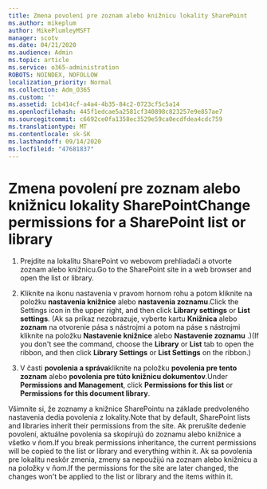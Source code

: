 ```yaml
---
title: Zmena povolení pre zoznam alebo knižnicu lokality SharePoint
ms.author: mikeplum
author: MikePlumleyMSFT
manager: scotv
ms.date: 04/21/2020
ms.audience: Admin
ms.topic: article
ms.service: o365-administration
ROBOTS: NOINDEX, NOFOLLOW
localization_priority: Normal
ms.collection: Adm_O365
ms.custom: ''
ms.assetid: 1cb414cf-a4a4-4b35-84c2-0723cf5c5a14
ms.openlocfilehash: 445f1edcae5a2581cf340898c823257e9e857ae7
ms.sourcegitcommit: c6692ce0fa1358ec3529e59ca0ecdfdea4cdc759
ms.translationtype: MT
ms.contentlocale: sk-SK
ms.lasthandoff: 09/14/2020
ms.locfileid: "47681837"
---
```

# <a name="change-permissions-for-a-sharepoint-list-or-library"></a><span data-ttu-id="62639-102">Zmena povolení pre zoznam alebo knižnicu lokality SharePoint</span><span class="sxs-lookup"><span data-stu-id="62639-102">Change permissions for a SharePoint list or library</span></span>

1. <span data-ttu-id="62639-103">Prejdite na lokalitu SharePoint vo webovom prehliadači a otvorte zoznam alebo knižnicu.</span><span class="sxs-lookup"><span data-stu-id="62639-103">Go to the SharePoint site in a web browser and open the list or library.</span></span>
    
2. <span data-ttu-id="62639-104">Kliknite na ikonu nastavenia v pravom hornom rohu a potom kliknite na položku **nastavenia knižnice** alebo **nastavenia zoznamu**.</span><span class="sxs-lookup"><span data-stu-id="62639-104">Click the Settings icon in the upper right, and then click **Library settings** or **List settings**.</span></span> <span data-ttu-id="62639-105">(Ak sa príkaz nezobrazuje, vyberte kartu **Knižnica** alebo **zoznam** na otvorenie pása s nástrojmi a potom na páse s nástrojmi kliknite na položku **Nastavenie knižnice** alebo **Nastavenie zoznamu** .)</span><span class="sxs-lookup"><span data-stu-id="62639-105">(If you don't see the command, choose the **Library** or **List** tab to open the ribbon, and then click **Library Settings** or **List Settings** on the ribbon.)</span></span> 
    
3. <span data-ttu-id="62639-106">V časti **povolenia a správa**kliknite na položku **povolenia pre tento zoznam** alebo **povolenia pre túto knižnicu dokumentov**.</span><span class="sxs-lookup"><span data-stu-id="62639-106">Under **Permissions and Management**, click **Permissions for this list** or **Permissions for this document library**.</span></span>
    
<span data-ttu-id="62639-107">Všimnite si, že zoznamy a knižnice SharePointu na základe predvoleného nastavenia dedia povolenia z lokality.</span><span class="sxs-lookup"><span data-stu-id="62639-107">Note that by default, SharePoint lists and libraries inherit their permissions from the site.</span></span> <span data-ttu-id="62639-108">Ak prerušíte dedenie povolení, aktuálne povolenia sa skopírujú do zoznamu alebo knižnice a všetko v ňom.</span><span class="sxs-lookup"><span data-stu-id="62639-108">If you break permissions inheritance, the current permissions will be copied to the list or library and everything within it.</span></span> <span data-ttu-id="62639-109">Ak sa povolenia pre lokalitu neskôr zmenia, zmeny sa nepoužijú na zoznam alebo knižnicu a na položky v ňom.</span><span class="sxs-lookup"><span data-stu-id="62639-109">If the permissions for the site are later changed, the changes won't be applied to the list or library and the items within it.</span></span>
  

